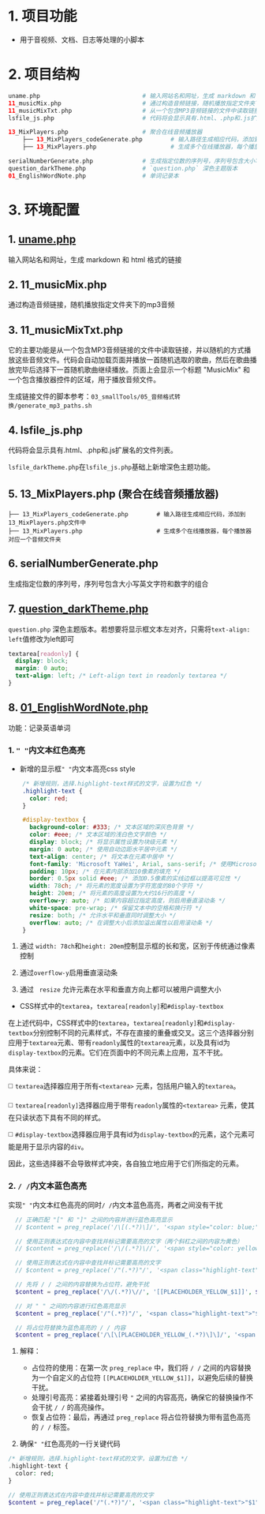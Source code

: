 # 1. 项目功能

- 用于音视频、文档、日志等处理的小脚本


# 2. 项目结构

```php
uname.php                             # 输入网站名和网址，生成 markdown 和 html 格式的链接
11_musicMix.php                       # 通过构造音频链接，随机播放指定文件夹下的mp3音频
11_musicMixTxt.php                    # 从一个包含MP3音频链接的文件中读取链接，并以随机的方式播放这些音频文件
lsfile_js.php                         # 代码将会显示具有.html、.php和.js扩展名的文件列表

13_MixPlayers.php                     # 聚合在线音频播放器
    ├── 13_MixPlayers_codeGenerate.php        # 输入路径生成相应代码，添加到13_MixPlayers.php文件中
    ├── 13_MixPlayers.php                     # 生成多个在线播放器，每个播放器对应一个音频文件夹

serialNumberGenerate.php              # 生成指定位数的序列号，序列号包含大小写英文字符和数字的组合
question_darkTheme.php                # `question.php` 深色主题版本
01_EnglishWordNote.php                # 单词记录本

```


# 3. 环境配置


## 1. [uname.php](uname.php)

输入网站名和网址，生成 markdown 和 html 格式的链接

## 2. 11_musicMix.php

通过构造音频链接，随机播放指定文件夹下的mp3音频

## 3. 11_musicMixTxt.php

它的主要功能是从一个包含MP3音频链接的文件中读取链接，并以随机的方式播放这些音频文件。代码会自动加载页面并播放一首随机选取的歌曲，然后在歌曲播放完毕后选择下一首随机歌曲继续播放。页面上会显示一个标题 "MusicMix" 和一个包含播放器控件的区域，用于播放音频文件。

生成链接文件的脚本参考：`03_smallTools/05_音频格式转换/generate_mp3_paths.sh`

## 4. lsfile_js.php

代码将会显示具有.html、.php和.js扩展名的文件列表。

`lsfile_darkTheme.php`在`lsfile_js.php`基础上新增深色主题功能。

## 5. 13_MixPlayers.php (聚合在线音频播放器) 

```
├── 13_MixPlayers_codeGenerate.php        # 输入路径生成相应代码，添加到13_MixPlayers.php文件中
├── 13_MixPlayers.php                     # 生成多个在线播放器，每个播放器对应一个音频文件夹

```

## 6. serialNumberGenerate.php

生成指定位数的序列号，序列号包含大小写英文字符和数字的组合


## 7. [question_darkTheme.php](question_darkTheme.php)

`question.php` 深色主题版本。若想要将显示框文本左对齐，只需将`text-align: left`值修改为left即可

```css
textarea[readonly] {
  display: block;
  margin: 0 auto;
  text-align: left; /* Left-align text in readonly textarea */
}
```


## 8. [01_EnglishWordNote.php](01_EnglishWordNote.php)

功能：记录英语单词

### 1. `" "`内文本红色高亮

- 新增的显示框`" "`内文本高亮css style

```css
    /* 新增规则，选择.highlight-text样式的文字，设置为红色 */
    .highlight-text {
      color: red;
    }

    #display-textbox {
      background-color: #333; /* 文本区域的深灰色背景 */
      color: #eee; /* 文本区域的浅白色文字颜色 */
      display: block; /* 将显示属性设置为块级元素 */
      margin: 0 auto; /* 使用自动边距水平居中元素 */
      text-align: center; /* 将文本在元素中居中 */
      font-family: 'Microsoft YaHei', Arial, sans-serif; /* 使用Microsoft YaHei、Arial或sans-serif作为首选字体 */
      padding: 10px; /* 在元素内部添加10像素的填充 */
      border: 0.5px solid #eee; /* 添加0.5像素的实线边框以提高可见性 */
      width: 78ch; /* 将元素的宽度设置为字符宽度的80个字符 */
      height: 20em; /* 将元素的高度设置为大约16行的高度 */
      overflow-y: auto; /* 如果内容超过指定高度，则启用垂直滚动条 */
      white-space: pre-wrap; /* 保留文本中的空格和换行符 */
      resize: both; /* 允许水平和垂直同时调整大小 */
      overflow: auto; /* 在调整大小后添加溢出属性以启用滚动条 */
    }
```

1. 通过 `width: 78ch`和`height: 20em`控制显示框的长和宽，区别于传统通过像素控制

2. 通过`overflow-y`启用垂直滚动条

3. 通过 ` resize` 允许元素在水平和垂直方向上都可以被用户调整大小
      


- CSS样式中的`textarea`，`textarea[readonly]`和`#display-textbox`

在上述代码中，CSS样式中的`textarea`，`textarea[readonly]`和`#display-textbox`分别控制不同的元素样式，不存在直接的重叠或交叉。这三个选择器分别应用于`textarea`元素、带有`readonly`属性的`textarea`元素，以及具有id为`display-textbox`的元素。它们在页面中的不同元素上应用，互不干扰。

具体来说：

◻️ `textarea`选择器应用于所有`<textarea>` 元素，包括用户输入的`textarea`。

◻️ `textarea[readonly]`选择器应用于带有`readonly`属性的`<textarea>` 元素，使其在只读状态下具有不同的样式。

◻️ `#display-textbox`选择器应用于具有id为`display-textbox`的元素，这个元素可能是用于显示内容的`div`。

因此，这些选择器不会导致样式冲突，各自独立地应用于它们所指定的元素。



### 2. `/ /`内文本蓝色高亮

实现`" "`内文本红色高亮的同时`/ /`内文本蓝色高亮，两者之间没有干扰

```php
  // 正确匹配 "[" 和 "]" 之间的内容并进行蓝色高亮显示
  // $content = preg_replace('/\[(.*?)\]/', '<span style="color: blue;">[$1]</span>', $content);

  // 使用正则表达式在内容中查找并标记需要高亮的文字（两个斜杠之间的内容为黄色）
  // $content = preg_replace('/\/(.*?)\//', '<span style="color: yellow;">/$1/</span>', $content);

  // 使用正则表达式在内容中查找并标记需要高亮的文字
  // $content = preg_replace('/"(.*?)"/', '<span class="highlight-text">"$1"</span>', $content);

  // 先将 / / 之间的内容替换为占位符，避免干扰
  $content = preg_replace('/\/(.*?)\//', '[[PLACEHOLDER_YELLOW_$1]]', $content);

  // 对 " " 之间的内容进行红色高亮显示
  $content = preg_replace('/"(.*?)"/', '<span class="highlight-text">"$1"</span>', $content);

  // 将占位符替换为蓝色高亮的 / / 内容
  $content = preg_replace('/\[\[PLACEHOLDER_YELLOW_(.*?)\]\]/', '<span style="color: #258fb8;">/$1/</span>', $content);
```

1. 解释：
    - 占位符的使用：在第一次 `preg_replace` 中，我们将 `/ /` 之间的内容替换为一个自定义的占位符 `[[PLACEHOLDER_YELLOW_$1]]`，以避免后续的替换干扰。
    - 处理引号高亮：紧接着处理引号 `"` 之间的内容高亮，确保它的替换操作不会干扰 `/ /` 的高亮操作。
    - 恢复占位符：最后，再通过 `preg_replace` 将占位符替换为带有蓝色高亮的 `/ /` 标签。

2. 确保`" "`红色高亮的一行关键代码

```php
/* 新增规则，选择.highlight-text样式的文字，设置为红色 */
.highlight-text {
  color: red;
}

// 使用正则表达式在内容中查找并标记需要高亮的文字
$content = preg_replace('/"(.*?)"/', '<span class="highlight-text">"$1"</span>', $content);
```


